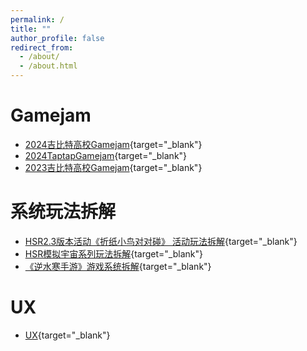 ```yaml
---
permalink: /
title: ""
author_profile: false
redirect_from: 
  - /about/
  - /about.html
---
```


# Gamejam
* [2024吉比特高校Gamejam](https://www.bilibili.com/video/BV1KMqGY2EXL/){target="_blank"}
* [2024TaptapGamejam](https://www.bilibili.com/video/BV1v5SZYpER1/){target="_blank"}
* [2023吉比特高校Gamejam](https://www.bilibili.com/video/BV13m42177wq){target="_blank"}

# 系统玩法拆解
* [HSR2.3版本活动《折纸小鸟对对碰》 活动玩法拆解](https://h6dcn2ovif.feishu.cn/docx/MxIidQRKbogb6Vx6UBLcNSiVn4f?from=from_copylink){target="_blank"}
* [HSR模拟宇宙系列玩法拆解](https://h6dcn2ovif.feishu.cn/docx/ULRfdnBi2oYo6NxhSNtcdU18npb?from=from_copylink){target="_blank"}
* [《逆水寒手游》游戏系统拆解](https://h6dcn2ovif.feishu.cn/docx/DJ4adPPYOo9VWax80uBcAcM0nxg){target="_blank"}

# UX
* [UX](https://h6dcn2ovif.feishu.cn/docx/LAqIdL5X7oECmIx3LwlcU2acnkf?from=from_copylink){target="_blank"}
